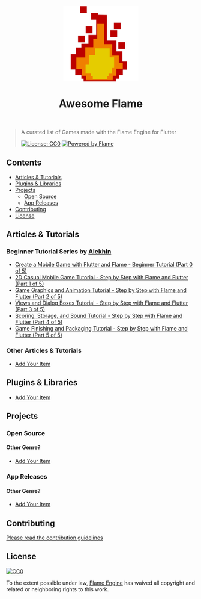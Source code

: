 <div align="center">
	<img width="200" height="auto" src="media/logo.png" alt="Awesome">
	<h1>Awesome Flame</h1>
	<br>
</div>

> A curated list of Games made with the Flame Engine for Flutter
>
> [![License: CC0](https://img.shields.io/badge/license-CC0-lightgray?style=flat-square)](http://creativecommons.org/publicdomain/zero/1.0) [![Powered by Flame](https://img.shields.io/badge/Powered%20by-%F0%9F%94%A5-orange.svg?style=flat-square)](https://flame-engine.org)<br>

## Contents

- [Articles & Tutorials](#articles--tutorials)
- [Plugins & Libraries](#plugins--libraries)
- [Projects](#projects)
  - [Open Source](#open-source)
  - [App Releases](#app-releases)
- [Contributing](#contributing)
- [License](#license)

## Articles & Tutorials

### Beginner Tutorial Series by [Alekhin](https://github.com/japalekhin)
 - [Create a Mobile Game with Flutter and Flame - Beginner Tutorial (Part 0 of 5)](https://jap.alekhin.io/create-mobile-game-flutter-flame-beginner-tutorial)
 - [2D Casual Mobile Game Tutorial - Step by Step with Flame and Flutter (Part 1 of 5)](https://jap.alekhin.io/2d-casual-mobile-game-tutorial-flame-flutter-part-1)
 - [Game Graphics and Animation Tutorial - Step by Step with Flame and Flutter (Part 2 of 5)](https://jap.alekhin.io/game-graphics-and-animation-tutorial-flame-flutter-part-2)
 - [Views and Dialog Boxes Tutorial - Step by Step with Flame and Flutter (Part 3 of 5)](https://jap.alekhin.io/views-dialog-boxes-tutorial-flame-flutter-part-3)
 - [Scoring, Storage, and Sound Tutorial - Step by Step with Flame and Flutter (Part 4 of 5)](https://jap.alekhin.io/scoring-storage-sound-tutorial-flame-flutter-part-4)
 - [Game Finishing and Packaging Tutorial - Step by Step with Flame and Flutter (Part 5 of 5)](https://jap.alekhin.io/game-finishing-packaging-tutorial-flame-flutter-part-5)

### Other Articles & Tutorials

- [Add Your Item](https://github.com/flame-engine/awesome-flame/pulls)

## Plugins & Libraries

- [Add Your Item](https://github.com/flame-engine/awesome-flame/pulls)

## Projects

### Open Source

#### Other Genre?

- [Add Your Item](https://github.com/flame-engine/awesome-flame/pulls)

### App Releases

#### Other Genre?

- [Add Your Item](https://github.com/flame-engine/awesome-flame/pulls)

## Contributing

[Please read the contribution guidelines](https://github.com/flame-engine/awesome-flame/blob/master/contributing.md)

## License

[![CC0](http://mirrors.creativecommons.org/presskit/buttons/88x31/svg/cc-zero.svg)](http://creativecommons.org/publicdomain/zero/1.0)

To the extent possible under law, [Flame Engine](https://flame-engine.org/) has waived all copyright and related or neighboring rights to this work.
